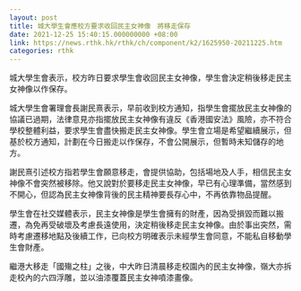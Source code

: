 ```yaml
---
layout: post
title: 城大學生會應校方要求收回民主女神像　將移走保存
date: 2021-12-25 15:40:15.000000000 +08:00
link: https://news.rthk.hk/rthk/ch/component/k2/1625950-20211225.htm
categories: rthk
---
```


城大學生會表示，校方昨日要求學生會收回民主女神像，學生會決定稍後移走民主女神像以作保存。

城大學生會署理會長謝民熹表示，早前收到校方通知，指學生會擺放民主女神像的協議已過期，法律意見亦指擺放民主女神像有違反《香港國安法》風險，亦不符合學校整體利益，要求學生會盡快搬走民主女神像。學生會立場是希望繼續展示，但基於校方通知，計劃在今日搬走以作保存，不會公開展示，但暫時未知儲存的地方。

謝民熹引述校方指若學生會願意移走，會提供協助，包括場地及人手，相信民主女神像不會突然被移除。他又說對於要移走民主女神像，早已有心理準備，當然感到不開心，但認為民主女神像背後的民主精神要長存心中，不再依靠物品提醒。

學生會在社交媒體表示，民主女神像是學生會擁有的財產，因為受損毀而難以搬遷，為免再受破壞及考慮長遠使用，決定稍後移走民主女神像。由於事出突然，需時考慮遷移地點及後續工作，已向校方明確表示未經學生會同意，不能私自移動學生會財產。

繼港大移走「國殤之柱」之後，中大昨日清晨移走校園內的民主女神像，嶺大亦拆走校內的六四浮雕，並以油漆覆蓋民主女神噴漆畫像。
